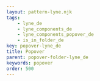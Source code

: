 ```yaml
---
layout: pattern-lyne.njk
tags: 
    - lyne_de
    - lyne_components_de
    - lyne_components_popover_de
    - is_in_folder_de
key: popover-lyne_de
title: Popover
parent: popover-folder-lyne_de
keywords: popover
order: 500
---
```

